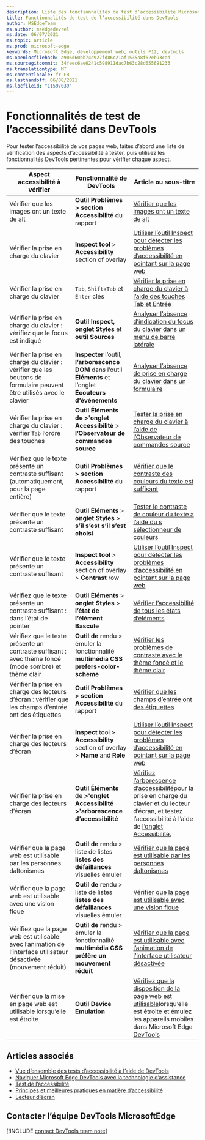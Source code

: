 ```yaml
---
description: Liste des fonctionnalités de test d’accessibilité Microsoft Edge DevTools.
title: Fonctionnalités de test de l’accessibilité dans DevTools
author: MSEdgeTeam
ms.author: msedgedevrel
ms.date: 06/07/2021
ms.topic: article
ms.prod: microsoft-edge
keywords: Microsoft Edge, développement web, outils F12, devtools
ms.openlocfilehash: a906d60bb74d927fd86c21af1535a8f62eb93cad
ms.sourcegitcommit: 34feec6ae6241c598911dac7b63c28d655691233
ms.translationtype: MT
ms.contentlocale: fr-FR
ms.lasthandoff: 06/08/2021
ms.locfileid: "11597039"
---
```

# <a name="accessibility-testing-features-in-devtools"></a>Fonctionnalités de test de l’accessibilité dans DevTools

Pour tester l’accessibilité de vos pages web, faites d’abord une liste de vérification des aspects d’accessibilité à tester, puis utilisez les fonctionnalités DevTools pertinentes pour vérifier chaque aspect.

| Aspect accessibilité à vérifier | Fonctionnalité de DevTools | Article ou sous-titre |
|---|---|---|
| Vérifier que les images ont un texte de alt | **Outil Problèmes >** **section Accessibilité** du rapport | [Vérifier que les images ont un texte de alt](test-issues-tool.md#verify-that-images-have-alt-text) |
| Vérifier la prise en charge du clavier | **Inspect tool** > **Accessibility** section of overlay | [Utiliser l’outil Inspect pour détecter les problèmes d’accessibilité en pointant sur la page web](test-inspect-tool.md) |
| Vérifier la prise en charge du clavier | `Tab`, `Shift+Tab` et `Enter` clés | [Vérifier la prise en charge du clavier à l’aide des touches Tab et Entrée](test-tab-enter-keys.md) |
| Vérifier la prise en charge du clavier : vérifiez que le focus est indiqué | **Outil Inspect,** **onglet Styles** et **outil Sources** | [Analyser l’absence d’indication du focus du clavier dans un menu de barre latérale](test-analyze-no-focus-indicator.md) |
| Vérifier la prise en charge du clavier : vérifier que les boutons de formulaire peuvent être utilisés avec le clavier | **Inspecter** l’outil, **l’arborescence DOM** dans l’outil **Éléments** et l’onglet **Écouteurs d’événements** | [Analyser l’absence de prise en charge du clavier dans un formulaire](test-analyze-no-keyboard-support.md) |
| Vérifier la prise en charge du clavier : vérifier `Tab` l’ordre des touches | **Outil Éléments de** **>'onglet Accessibilité** > **l’Observateur de commandes source** | [Tester la prise en charge du clavier à l’aide de l’Observateur de commandes source](test-tab-key-source-order-viewer.md) |
| Vérifiez que le texte présente un contraste suffisant (automatiquement, pour la page entière) | **Outil Problèmes >** **section Accessibilité** du rapport | [Vérifier que le contraste des couleurs du texte est suffisant](test-issues-tool.md#verify-that-text-colors-have-enough-contrast) |
| Vérifier que le texte présente un contraste suffisant | **Outil Éléments** > **onglet Styles** > **s’il s’est s’il s’est choisi** | [Tester le contraste de couleur du texte à l’aide du s sélectionneur de couleurs](color-picker.md) |
| Vérifier que le texte présente un contraste suffisant | **Inspect tool** > **Accessibility** section of overlay > **Contrast** row | [Utiliser l’outil Inspect pour détecter les problèmes d’accessibilité en pointant sur la page web](test-inspect-tool.md) |
| Vérifiez que le texte présente un contraste suffisant : dans l’état de pointer | **Outil Éléments** > **onglet Styles** > **l’état de l’élément Bascule** | [Vérifier l’accessibilité de tous les états d’éléments](test-inspect-states.md) |
| Vérifiez que le texte présente un contraste suffisant : avec thème foncé (mode sombre) et thème clair | **Outil de** rendu > émuler la fonctionnalité **multimédia CSS prefers-color-scheme** | [Vérifier les problèmes de contraste avec le thème foncé et le thème clair](test-dark-mode.md) |
| Vérifier la prise en charge des lecteurs d’écran : vérifier que les champs d’entrée ont des étiquettes | **Outil Problèmes >** **section Accessibilité** du rapport | [Vérifier que les champs d’entrée ont des étiquettes](test-issues-tool.md#verify-that-input-fields-have-labels) |
| Vérifier la prise en charge des lecteurs d’écran | **Inspect** tool > **Accessibility** section of overlay > **Name** and **Role** | [Utiliser l’outil Inspect pour détecter les problèmes d’accessibilité en pointant sur la page web](test-inspect-tool.md) |
| Vérifier la prise en charge des lecteurs d’écran | **Outil Éléments** de **>'onglet Accessibilité** **>'arborescence d’accessibilité** | [Vérifiez l’arborescence d’accessibilité](test-accessibility-tree.md)pour la prise en charge du clavier et du lecteur d’écran, et testez l’accessibilité à l’aide de [l’onglet Accessibilité.](accessibility-tab.md) |
| Vérifier que la page web est utilisable par les personnes daltonismes | **Outil de** rendu > liste de listes **listes des défaillances** visuelles émuler | [Vérifier que la page est utilisable par les personnes daltonismes](test-color-blindness.md) |
| Vérifier que la page web est utilisable avec une vision floue | **Outil de** rendu > liste de listes **listes des défaillances** visuelles émuler | [Vérifier que la page est utilisable avec une vision floue](test-blurred-vision.md) |
| Vérifiez que la page web est utilisable avec l’animation de l’interface utilisateur désactivée (mouvement réduit) | **Outil de** rendu > émuler la fonctionnalité **multimédia CSS préfère un mouvement réduit** | [Vérifier que la page est utilisable avec l’animation de l’interface utilisateur désactivée](test-reduced-ui-motion.md) |
| Vérifier que la mise en page web est utilisable lorsqu’elle est étroite | **Outil Device Emulation** | [Vérifiez que la disposition de la page web est utilisable](accessibility-testing-in-devtools.md#verify-that-the-webpage-layout-is-usable-when-narrow)lorsqu’elle est étroite et émulez les appareils mobiles dans Microsoft Edge [DevTools](../device-mode/index.md) |


## <a name="see-also"></a>Articles associés

*   [Vue d’ensemble des tests d’accessibilité à l’aide de DevTools][DevtoolsAccessibilityAccessibilitytestingindevtools]
*   [Naviguer Microsoft Edge DevTools avec la technologie d’assistance][DevtoolsAccessibilityNavigation]
*   [Test de l’accessibilité][DevtoolsAccessibilityTest]
*   [Principes et meilleures pratiques en matière d’accessibilité][MDNAccessibility]
*   [Lecteur d’écran][MDNScreenReader]


## <a name="getting-in-touch-with-the-microsoft-edge-devtools-team"></a>Contacter l’équipe DevTools MicrosoftEdge  

[!INCLUDE [contact DevTools team note](../includes/contact-devtools-team-note.md)]  


<!-- links -->  
[DevtoolsAccessibilityTest]: ../../accessibility/test.md "Test d’accessibilité | Documents Microsoft"
[DevtoolsAccessibilityAccessibilitytestingindevtools]: accessibility-testing-in-devtools.md "Vue d’ensemble des tests d’accessibilité à l’aide de DevTools | Documents Microsoft"
[DevtoolsAccessibilityNavigation]: ./navigation.md "Naviguer Microsoft Edge DevTools avec la technologie d’assistance | Documents Microsoft"  
<!-- external -->
[MDNAccessibility]: https://developer.mozilla.org/docs/Web/Accessibility "Accessibilité | MDN"  
[MDNScreenReader]: https://developer.mozilla.org/docs/Glossary/Screen_reader "Lecteur d’écran | MDN"  
